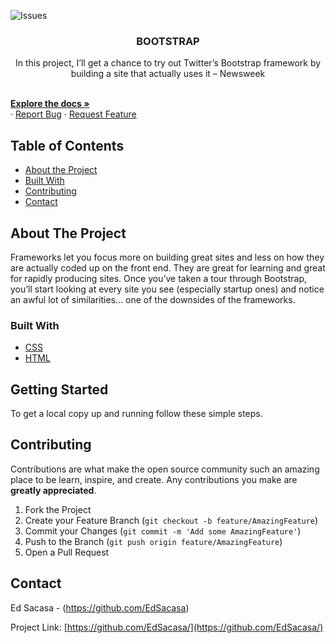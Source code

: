 ![Issues][issues-shield]


  <h3 align="center">BOOTSTRAP</h3>

  <p align="center">
    In this project, I’ll get a chance to try out Twitter’s Bootstrap framework by building a site that actually uses it – Newsweek</p>
    <br />
    <a href="https://github.com/EdSacasa/"><strong>Explore the docs »</strong></a>
    <br />
    ·
    <a href="https://github.com/EdSacasa/issues">Report Bug</a>
    ·
    <a href="https://github.com/EdSacasa/issues">Request Feature</a>
  </p>
</p>



<!-- TABLE OF CONTENTS -->
## Table of Contents

* [About the Project](#about-the-project)
* [Built With](#built-with)
* [Contributing](#contributing)
* [Contact](#contact)



<!-- ABOUT THE PROJECT -->
## About The Project

Frameworks let you focus more on building great sites and less on how they are actually coded up on the front end. They are great for learning and great for rapidly producing sites. Once you’ve taken a tour through Bootstrap, you’ll start looking at every site you see (especially startup ones) and notice an awful lot of similarities… one of the downsides of the frameworks.

### Built With

* [CSS](CSS)
* [HTML](HTML)



<!-- GETTING STARTED -->
## Getting Started

To get a local copy up and running follow these simple steps.

## Contributing

Contributions are what make the open source community such an amazing place to be learn, inspire, and create. Any contributions you make are **greatly appreciated**.

1. Fork the Project
2. Create your Feature Branch (`git checkout -b feature/AmazingFeature`)
3. Commit your Changes (`git commit -m 'Add some AmazingFeature'`)
4. Push to the Branch (`git push origin feature/AmazingFeature`)
5. Open a Pull Request


<!-- CONTACT -->
## Contact

Ed Sacasa - (https://github.com/EdSacasa)

Project Link: [https://github.com/EdSacasa/](https://github.com/EdSacasa/)




<!-- MARKDOWN LINKS & IMAGES -->
<!-- https://www.markdownguide.org/basic-syntax/#reference-style-links -->
[contributors-shield]: https://img.shields.io/github/contributors/othneildrew/Best-README-Template.svg?style=flat-square
[contributors-url]: https://github.com/othneildrew/Best-README-Template/graphs/contributors
[forks-shield]: https://img.shields.io/github/forks/othneildrew/Best-README-Template.svg?style=flat-square
[forks-url]: https://github.com/othneildrew/Best-README-Template/network/members
[stars-shield]: https://img.shields.io/github/stars/othneildrew/Best-README-Template.svg?style=flat-square
[stars-url]: https://github.com/othneildrew/Best-README-Template/stargazers
[issues-shield]: https://img.shields.io/github/issues/othneildrew/Best-README-Template.svg?style=flat-square
[issues-url]: https://github.com/othneildrew/Best-README-Template/issues
[license-shield]: https://img.shields.io/github/license/othneildrew/Best-README-Template.svg?style=flat-square
[license-url]: https://github.com/othneildrew/Best-README-Template/blob/master/LICENSE.txt
[linkedin-shield]: https://img.shields.io/badge/-LinkedIn-black.svg?style=flat-square&logo=linkedin&colorB=555
[linkedin-url]: https://linkedin.com/in/othneildrew
[product-screenshot]: images/screenshot.png
